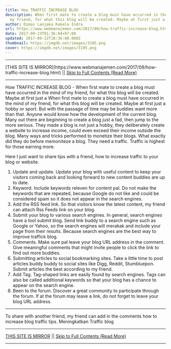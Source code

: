 ```yaml
---
title: How TRAFFIC INCREASE BLOG
description: When first mate to create a blog must have occurred in the mind of
  my friend, for what this blog will be created. Maybe at first just a
author: Dimas Lanjaka Kumala Indra
url: https://www.webmanajemen.com/2017/09/how-traffic-increase-blog.html
date: 2017-09-23T01:36:04+07:00
updated: 2017-09-22T18:36:00.000Z
thumbnail: https://imgdb.net/images/3195.png
cover: https://imgdb.net/images/3195.png
---
```


<hr/> [THIS SITE IS MIRROR](https://www.webmanajemen.com/2017/09/how-traffic-increase-blog.html) || <a href="https://www.webmanajemen.com/2017/09/how-traffic-increase-blog.html" rel="follow" class="button" id="read-more">Skip to Full Contents (Read More)</a> <hr/> How TRAFFIC INCREASE BLOG - When first mate to create a blog must have occurred in the mind of my friend, for what this blog will be created. Maybe at first just a When first mate to create a blog must have occurred in the mind of my friend, for what this blog will be created. Maybe at first just a hobby or sport. But with the passage of time may be buddies want more than that. 
Anyone would know how the development of the current blog. Many out there are beginning to create a blog just a fad, then jump to the more serious. They made a blog is not just a hobby, they deliberately create a website to increase income, could even exceed their income outside the blog. 
Many ways and tricks performed to monetize their blogs. What exactly did they do before memoniteze a blog. They need a traffic. Traffic is highest for those earning more.

Here I just want to share tips with a friend, how to increase traffic to your blog or website. 
1. Update and update. 
Update your blog with useful content to keep your visitors coming back and looking forward to new content buddies are up to date. 
2. Keyword. 
Include keywords releven for content pal. Do not make the keywords that are repeated, because Google do not like and could be considered spam so it does not appear in the search engines. 
3. Add the RSS feed link. 
So that visitors know the latest content, my friend can attach Rss Feeds link on your blog. 
4. Submit your blog to various search engines. 
In general, search engines have a tool submit blog. Send link buddy to a search engine such as Google or Yahoo, so the search engines will merakak and include your page from their results. Because search engines are the best way to improve traffick blog. 
5. Comments. 
Make sure pal leave your blog URL address in the comment. Give meaningful comments that might invite people to click the link to find out more buddies. 
6. Submitting articles to social bookmarking sites. 
Take a little time to post articles buddy buddy to social sites like Digg, Reddit, Stumbluepon. Submit articles the best according to my friend. 
7. Add Tag. 
Tag-shaped links are easily found by search engines. Tags can also be called additional keywords so that your blog has a chance to appear on the search engine. 
8. Been to the forum. 
Discover a great community to participate through the forum. If at the forum may leave a link, do not forget to leave your blog URL address. 
*** 
To share with another friend, my friend can add in the comments how to increase blog traffic tips. 
Meningkatkan Traffic blog <hr/> [THIS SITE IS MIRROR](https://www.webmanajemen.com/2017/09/how-traffic-increase-blog.html) || <a href="https://www.webmanajemen.com/2017/09/how-traffic-increase-blog.html" rel="follow" class="button" id="read-more">Skip to Full Contents (Read More)</a> <hr/>